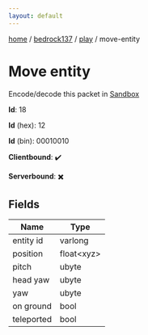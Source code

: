 ```yaml
---
layout: default
---
```


[home](/)  /  [bedrock137](/protocol/bedrock137)  /  [play](/protocol/bedrock137/play)  /  move-entity

# Move entity

Encode/decode this packet in [Sandbox](../../../sandbox/bedrock137#play.move_entity)

**Id**: 18

**Id** (hex): 12

**Id** (bin): 00010010

**Clientbound**: ✔️

**Serverbound**: ✖️

## Fields

Name | Type
---|---
entity id | varlong
position | float&lt;xyz&gt;
pitch | ubyte
head yaw | ubyte
yaw | ubyte
on ground | bool
teleported | bool
